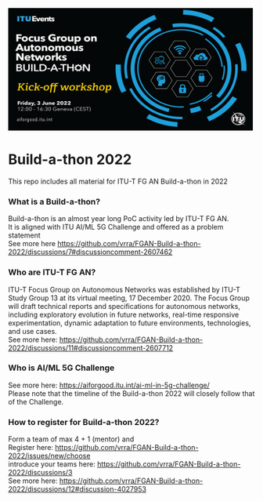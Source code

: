 <img src="Banner/1920x1080-FG_AN-buildathon.png" width="500" height="250" />

# Build-a-thon 2022
This repo includes all material for ITU-T FG AN Build-a-thon in 2022

### What is a Build-a-thon?
Build-a-thon is an almost year long PoC activity led by ITU-T FG AN. \
It is aligned with ITU AI/ML 5G Challenge and offered as a problem statement \
See more here https://github.com/vrra/FGAN-Build-a-thon-2022/discussions/7#discussioncomment-2607462

### Who are ITU-T FG AN?
ITU-T Focus Group on Autonomous Networks was established by ITU-T Study Group 13 at its virtual meeting, 17 December 2020​.​ The Focus Group will draft technical reports and specifications for autonomous networks, including exploratory evolution in future networks, real-time responsive experimentation, dynamic adaptation to future environments, technologies, and use cases.  \
See more here: https://github.com/vrra/FGAN-Build-a-thon-2022/discussions/11#discussioncomment-2607712

### Who is AI/ML 5G Challenge
See more here: https://aiforgood.itu.int/ai-ml-in-5g-challenge/ \
Please note that the timeline of the Build-a-thon 2022 will closely follow that of the Challenge.

### How to register for Build-a-thon 2022?
Form a team of max 4 + 1 (mentor) and \
Register here: https://github.com/vrra/FGAN-Build-a-thon-2022/issues/new/choose \
introduce your teams here: https://github.com/vrra/FGAN-Build-a-thon-2022/discussions/3 \
See more here: https://github.com/vrra/FGAN-Build-a-thon-2022/discussions/12#discussion-4027953 
 
